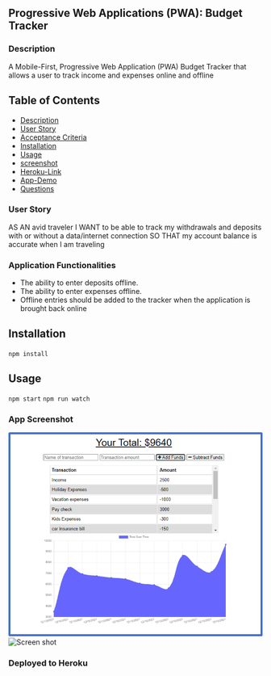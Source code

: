 ## Progressive Web Applications (PWA): Budget Tracker

### Description
A Mobile-First, Progressive Web Application (PWA) Budget Tracker that allows a user to track income and expenses online and offline

## Table of Contents
- [Description](#description)
- [User Story](#user-story)
- [Acceptance Criteria](#acceptance-criteria)
- [Installation](#installation)
- [Usage](#usage)
- [screenshot](#App-Screenshot)
- [Heroku-Link](#App-Deployed-to-Heroku)
- [App-Demo](#App-Demo)
- [Questions](#questions)

### User Story
AS AN avid traveler
I WANT to be able to track my withdrawals and deposits with or without a data/internet connection
SO THAT my account balance is accurate when I am traveling 

### Application Functionalities

- The ability to enter deposits offline.
- The ability to enter expenses offline.
- Offline entries should be added to the tracker when the application is brought back online
## Installation
`npm install`
  
## Usage
`npm start`
`npm run watch`

### App Screenshot
![Budget Tracker](./public/imges/Screenshot.png)
![Screen shot](./public/imges/Budget_tracker_screenshot.gif)

###  Deployed to Heroku








